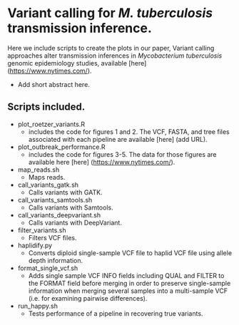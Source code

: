 # Variant calling for *M. tuberculosis* transmission inference.

Here we include scripts to create the plots in our paper, Variant calling approaches alter transmission inferences in *Mycobacterium tuberculosis* genomic epidemiology studies, available [here] (https://www.nytimes.com/). 

- Add short abstract here. 

## Scripts included. 

- plot_roetzer_variants.R 
  - includes the code for figures 1 and 2. The VCF, FASTA, and tree files associated with each pipeline are available [here] (add URL). 
- plot_outbreak_performance.R 
  - includes the code for figures 3-5. The data for those figures are available here [here] (https://www.nytimes.com/).
- map_reads.sh 
  - Maps reads.
- call_variants_gatk.sh 
  - Calls variants with GATK. 
- call_variants_samtools.sh 
  - Calls variants with Samtools. 
- call_variants_deepvariant.sh 
  - Calls variants with DeepVariant. 
- filter_variants.sh 
  - Filters VCF files. 
- haplidify.py
  - Converts diploid single-sample VCF file to haplid VCF file using allele depth information.  
- format_single_vcf.sh 
  - Adds single sample VCF INFO fields including QUAL and FILTER to the FORMAT field before merging in order to preserve single-sample information when merging several samples into a multi-sample VCF (i.e. for examining pairwise differences).
- run_happy.sh 
  - Tests performance of a pipeline in recovering true variants.


